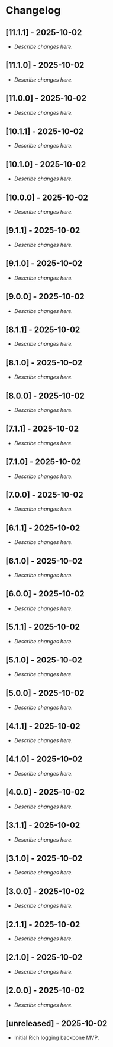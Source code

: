 # Changelog

## [11.1.1] - 2025-10-02

- _Describe changes here._

## [11.1.0] - 2025-10-02

- _Describe changes here._

## [11.0.0] - 2025-10-02

- _Describe changes here._

## [10.1.1] - 2025-10-02

- _Describe changes here._

## [10.1.0] - 2025-10-02

- _Describe changes here._

## [10.0.0] - 2025-10-02

- _Describe changes here._

## [9.1.1] - 2025-10-02

- _Describe changes here._

## [9.1.0] - 2025-10-02

- _Describe changes here._

## [9.0.0] - 2025-10-02

- _Describe changes here._

## [8.1.1] - 2025-10-02

- _Describe changes here._

## [8.1.0] - 2025-10-02

- _Describe changes here._

## [8.0.0] - 2025-10-02

- _Describe changes here._

## [7.1.1] - 2025-10-02

- _Describe changes here._

## [7.1.0] - 2025-10-02

- _Describe changes here._

## [7.0.0] - 2025-10-02

- _Describe changes here._

## [6.1.1] - 2025-10-02

- _Describe changes here._

## [6.1.0] - 2025-10-02

- _Describe changes here._

## [6.0.0] - 2025-10-02

- _Describe changes here._

## [5.1.1] - 2025-10-02

- _Describe changes here._

## [5.1.0] - 2025-10-02

- _Describe changes here._

## [5.0.0] - 2025-10-02

- _Describe changes here._

## [4.1.1] - 2025-10-02

- _Describe changes here._

## [4.1.0] - 2025-10-02

- _Describe changes here._

## [4.0.0] - 2025-10-02

- _Describe changes here._

## [3.1.1] - 2025-10-02

- _Describe changes here._

## [3.1.0] - 2025-10-02

- _Describe changes here._

## [3.0.0] - 2025-10-02

- _Describe changes here._

## [2.1.1] - 2025-10-02

- _Describe changes here._

## [2.1.0] - 2025-10-02

- _Describe changes here._

## [2.0.0] - 2025-10-02

- _Describe changes here._

## [unreleased] - 2025-10-02
- Initial Rich logging backbone MVP.
